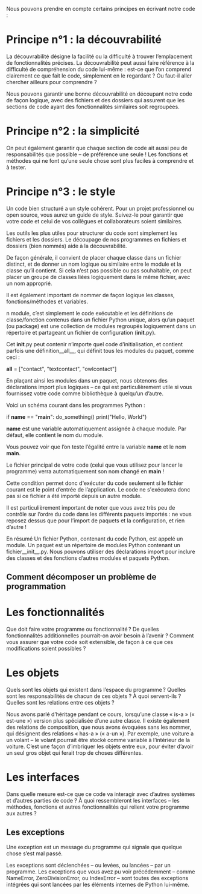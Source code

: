 Nous pouvons prendre en compte certains principes en écrivant notre code :

# Principe n°1 : la découvrabilité
La découvrabilité désigne la facilité ou la difficulté à trouver l’emplacement de fonctionnalités précises. La découvrabilité peut aussi faire référence à la difficulté de compréhension du code lui-même : est-ce que l’on comprend clairement ce que fait le code, simplement en le regardant ? Ou faut-il aller chercher ailleurs pour comprendre ?

Nous pouvons garantir une bonne découvrabilité en découpant notre code de façon logique, avec des fichiers et des dossiers qui assurent que les sections de code ayant des fonctionnalités similaires soit regroupées.

# Principe n°2 : la simplicité
On peut également garantir que chaque section de code ait aussi peu de responsabilités que possible – de préférence une seule ! Les fonctions et méthodes qui ne font qu’une seule chose sont plus faciles à comprendre et à tester. 

# Principe n°3 : le style
Un code bien structuré a un style cohérent. Pour un projet professionnel ou open source, vous aurez un guide de style. Suivez-le pour garantir que votre code et celui de vos collègues et collaborateurs soient similaires.

Les outils les plus utiles pour structurer du code sont simplement les fichiers et les dossiers. Le découpage de nos programmes en fichiers et dossiers (bien nommés) aide à la découvrabilité.

De façon générale, il convient de placer chaque classe dans un fichier distinct, et de donner un nom logique ou similaire entre le module et la classe qu’il contient. Si cela n’est pas possible ou pas souhaitable, on peut placer un groupe de classes liées logiquement dans le même fichier, avec un nom approprié.

Il est également important de nommer de façon logique les classes, fonctions/méthodes et variables.

n module, c’est simplement le code exécutable et les définitions de classe/fonction contenus dans un fichier Python unique, alors qu’un paquet (ou package) est une collection de modules regroupés logiquement dans un répertoire et partageant un fichier de configuration (__init__.py).

Cet  __init__.py  peut contenir n’importe quel code d’initialisation, et contient parfois une définition__all__, qui définit tous les modules du paquet, comme ceci :

__all__ = ["contact", "textcontact", "owlcontact"]

En plaçant ainsi les modules dans un paquet, nous obtenons des déclarations import plus logiques – ce qui est particulièrement utile si vous fournissez votre code comme bibliothèque à quelqu’un d’autre.

Voici un schéma courant dans les programmes Python :

if __name__ == "__main__":
    do_something()
    print("Hello, World")

__name__  est une variable automatiquement assignée à chaque module. Par défaut, elle contient le nom du module.

Vous pouvez voir que l’on teste l’égalité entre la variable  __name__  et le nom  __main__.

Le fichier principal de votre code (celui que vous utilisez pour lancer le programme) verra automatiquement son nom changé en __main__  !

Cette condition permet donc d'exécuter du code seulement si le fichier courant est le point d’entrée de l’application. Le code ne s'exécutera donc pas si ce fichier a été importé depuis un autre module.

Il est particulièrement important de noter que vous avez très peu de contrôle sur l’ordre du code dans les différents paquets importés : ne vous reposez dessus que pour l’import de paquets et la configuration, et rien d’autre !

En résumé
Un fichier Python, contenant du code Python, est appelé un module.
Un paquet est un répertoire de modules Python contenant un fichier__init__.py.
Nous pouvons utiliser des déclarations import pour inclure des classes et des fonctions d’autres modules et paquets Python.

## Comment décomposer un problème de programmation

# Les fonctionnalités
Que doit faire votre programme ou fonctionnalité ? De quelles fonctionnalités additionnelles pourrait-on avoir besoin à l’avenir ? Comment vous assurer que votre code soit extensible, de façon à ce que ces modifications soient possibles ?

# Les objets
Quels sont les objets qui existent dans l’espace du programme ? Quelles sont les responsabilités de chacun de ces objets ? À quoi servent-ils ? Quelles sont les relations entre ces objets ?

Nous avons parlé d’héritage pendant ce cours, lorsqu’une classe « is-a » (« est-une ») version plus spécialisée d’une autre classe. Il existe également des relations de composition, que nous avons évoquées sans les nommer, qui désignent des relations « has-a » (« a-un »). Par exemple, une voiture a un volant – le volant pourrait être stocké comme variable à l’intérieur de la voiture. C’est une façon d’imbriquer les objets entre eux, pour éviter d’avoir un seul gros objet qui ferait trop de choses différentes.

# Les interfaces
Dans quelle mesure est-ce que ce code va interagir avec d’autres systèmes et d’autres parties de code ? À quoi ressembleront les interfaces – les méthodes, fonctions et autres fonctionnalités qui relient votre programme aux autres ?

## Les exceptions

Une exception est un message du programme qui signale que quelque chose s’est mal passé.

Les exceptions sont déclenchées – ou levées, ou lancées – par un programme. Les exceptions que vous avez pu voir précédemment – comme  NameError,  ZeroDivisionError, ou  IndexError  – sont toutes des exceptions intégrées qui sont lancées par les éléments internes de Python lui-même.